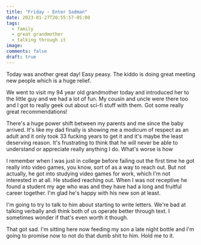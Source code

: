 ```yaml
---
title: "Friday - Enter Sadman"
date: 2023-01-27T20:55:57-05:00
tags:
  - family
  - great grandmother
  - talking through it
image:
comments: false
draft: true
---
```


Today was another great day! Easy peasy. The kiddo is doing great meeting new people which is a huge relief. 

We went to visit my 94 year old grandmother today and introduced her to the little guy and we had a lot of fun. My cousin and uncle were there too and I got to really geek out about sci-fi stuff with them. Got some really great recommendations!

There's a huge power shift between my parents and me since the baby arrived. It's like my dad finally is showing me a modicum of respect as an adult and it only took 33 fucking years to get it and it's maybe the least deserving reason. It's frustrating to think that he will never be able to understand or appreciate really anything I do. What's worse is how

I remember when I was just in college before failing out the first time he got really into video games, you know, sort of as a way to reach out. But not actually, he got into studying video games for work, which I'm not interested in at all. He studied reaching out. When I was not receptive he found a student my age who was and they have had a long and fruitful career together. I'm glad he's happy with his new son at least. 

I'm going to try to talk to him about starting to write letters. We're bad at talking verbally andi think both of us operate better through text. I sometimes wonder if that's even worth it though.

That got sad. I'm sitting here now feeding my son a late night bottle and I'm going to promise now to not do that dumb shit to him. Hold me to it.
